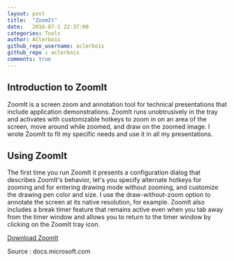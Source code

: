 ```yaml
---
layout: post
title:  "ZoomIt"
date:   2016-07-1 22:37:00
categories: Tools
author: AClerbois
github_repo_username: aclerbois
github_repo : aclerbois
comments: true
---
```

## Introduction to ZoomIt 
ZoomIt is a screen zoom and annotation tool for technical presentations that include application demonstrations. ZoomIt runs unobtrusively in the tray and activates with customizable hotkeys to zoom in on an area of the screen, move around while zoomed, and draw on the zoomed image. I wrote ZoomIt to fit my specific needs and use it in all my presentations.
<!-- more -->
## Using ZoomIt
The first time you run ZoomIt it presents a configuration dialog that describes ZoomIt's behavior, let's you specify alternate hotkeys for zooming and for entering drawing mode without zooming, and customize the drawing pen color and size. I use the draw-without-zoom option to annotate the screen at its native resolution, for example. ZoomIt also includes a break timer feature that remains active even when you tab away from the timer window and allows you to return to the timer window by clicking on the ZoomIt tray icon. 

[Download ZoomIt](https://docs.microsoft.com/en-us/sysinternals/downloads/zoomit)

Source : docs.microsoft.com